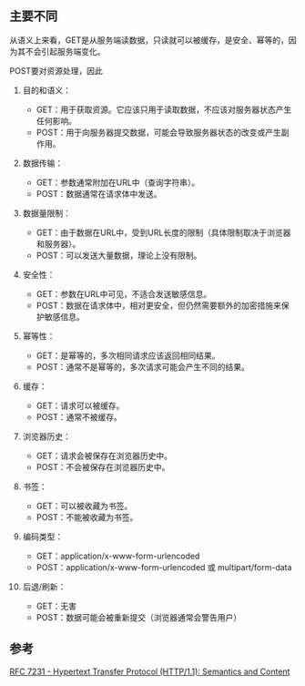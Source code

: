 ## 主要不同

从语义上来看，GET是从服务端读数据，只读就可以被缓存，是安全、幂等的，因为其不会引起服务端变化。

POST要对资源处理，因此



1. 目的和语义：
   - GET：用于获取资源。它应该只用于读取数据，不应该对服务器状态产生任何影响。
   - POST：用于向服务器提交数据，可能会导致服务器状态的改变或产生副作用。

2. 数据传输：
   - GET：参数通常附加在URL中（查询字符串）。
   - POST：数据通常在请求体中发送。

3. 数据量限制：
   - GET：由于数据在URL中，受到URL长度的限制（具体限制取决于浏览器和服务器）。
   - POST：可以发送大量数据，理论上没有限制。

4. 安全性：
   - GET：参数在URL中可见，不适合发送敏感信息。
   - POST：数据在请求体中，相对更安全，但仍然需要额外的加密措施来保护敏感信息。

5. 幂等性：
   - GET：是幂等的，多次相同请求应该返回相同结果。
   - POST：通常不是幂等的，多次请求可能会产生不同的结果。

6. 缓存：
   - GET：请求可以被缓存。
   - POST：通常不被缓存。

7. 浏览器历史：
   - GET：请求会被保存在浏览器历史中。
   - POST：不会被保存在浏览器历史中。

8. 书签：
   - GET：可以被收藏为书签。
   - POST：不能被收藏为书签。

9. 编码类型：
   - GET：application/x-www-form-urlencoded
   - POST：application/x-www-form-urlencoded 或 multipart/form-data

10. 后退/刷新：
    - GET：无害
    - POST：数据可能会被重新提交（浏览器通常会警告用户）

## 参考

[RFC 7231 - Hypertext Transfer Protocol (HTTP/1.1): Semantics and Content](https://datatracker.ietf.org/doc/html/rfc7231)